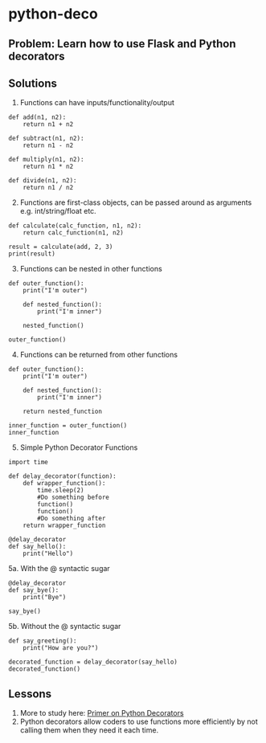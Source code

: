# python-deco
## Problem: Learn how to use Flask and Python decorators
## Solutions
1. Functions can have inputs/functionality/output
```
def add(n1, n2):
    return n1 + n2

def subtract(n1, n2):
    return n1 - n2

def multiply(n1, n2):
    return n1 * n2

def divide(n1, n2):
    return n1 / n2
```

2. Functions are first-class objects, can be passed around as arguments e.g. int/string/float etc.
```
def calculate(calc_function, n1, n2):
    return calc_function(n1, n2)

result = calculate(add, 2, 3)
print(result)
```

3. Functions can be nested in other functions
```
def outer_function():
    print("I'm outer")

    def nested_function():
        print("I'm inner")

    nested_function()

outer_function()
```

4. Functions can be returned from other functions
```
def outer_function():
    print("I'm outer")

    def nested_function():
        print("I'm inner")

    return nested_function

inner_function = outer_function()
inner_function
```


5. Simple Python Decorator Functions
```
import time

def delay_decorator(function):
    def wrapper_function():
        time.sleep(2)
        #Do something before
        function()
        function()
        #Do something after
    return wrapper_function

@delay_decorator
def say_hello():
    print("Hello")
```
5a. With the @ syntactic sugar
```
@delay_decorator
def say_bye():
    print("Bye")

say_bye()
```

5b. Without the @ syntactic sugar
```
def say_greeting():
    print("How are you?")

decorated_function = delay_decorator(say_hello)
decorated_function()
```
## Lessons
1. More to study here: [Primer on Python Decorators](https://realpython.com/primer-on-python-decorators/)
2. Python decorators allow coders to use functions more efficiently by not calling them when they need it each time.
